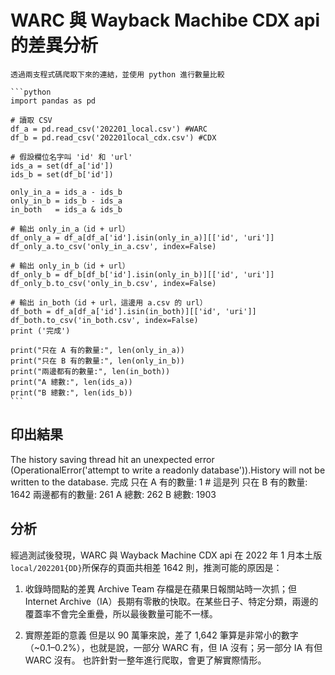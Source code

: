 # WARC 與 Wayback Machibe CDX api 的差異分析

```{Note}
透過兩支程式碼爬取下來的連結，並使用 python 進行數量比較
```

````{dropdown} example metadata
```python
import pandas as pd

# 讀取 CSV
df_a = pd.read_csv('202201_local.csv') #WARC
df_b = pd.read_csv('202201local_cdx.csv') #CDX

# 假設欄位名字叫 'id' 和 'url'
ids_a = set(df_a['id'])
ids_b = set(df_b['id'])

only_in_a = ids_a - ids_b
only_in_b = ids_b - ids_a
in_both   = ids_a & ids_b

# 輸出 only_in_a（id + url）
df_only_a = df_a[df_a['id'].isin(only_in_a)][['id', 'uri']]
df_only_a.to_csv('only_in_a.csv', index=False)

# 輸出 only_in_b（id + url）
df_only_b = df_b[df_b['id'].isin(only_in_b)][['id', 'uri']]
df_only_b.to_csv('only_in_b.csv', index=False)

# 輸出 in_both（id + url，這邊用 a.csv 的 url）
df_both = df_a[df_a['id'].isin(in_both)][['id', 'uri']]
df_both.to_csv('in_both.csv', index=False)
print ('完成')

print("只在 A 有的數量:", len(only_in_a))
print("只在 B 有的數量:", len(only_in_b))
print("兩邊都有的數量:", len(in_both))
print("A 總數:", len(ids_a))
print("B 總數:", len(ids_b))
```
````

## 印出結果

The history saving thread hit an unexpected error (OperationalError('attempt to write a readonly database')).History will not be written to the database.
完成
只在 A 有的數量: 1 # 這是列
只在 B 有的數量: 1642
兩邊都有的數量: 261
A 總數: 262
B 總數: 1903

## 分析

經過測試後發現，WARC 與 Wayback Machine CDX api 在 2022 年 1 月本土版`local/202201{DD}`所保存的頁面共相差 1642 則，推測可能的原因是：

1. 收錄時間點的差異
   Archive Team 存檔是在蘋果日報關站時一次抓；但 Internet Archive（IA）長期有零散的快取。在某些日子、特定分類，兩邊的覆蓋率不會完全重疊，所以最後數量可能不一樣。

2. 實際差距的意義
   但是以 90 萬筆來說，差了 1,642 筆算是非常小的數字（~0.1–0.2%），也就是說，一部分 WARC 有，但 IA 沒有；另一部分 IA 有但 WARC 沒有。
   也許針對一整年進行爬取，會更了解實際情形。
